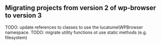##  Migrating projects from version 2 of wp-browser to version 3

TODO: update references to classes to use the lucatume\WPBrowser namespace.
TODO: migrate utility functions ot use static methods (e.g. filesystem)
